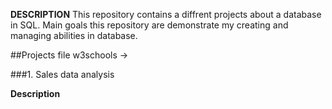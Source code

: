 **DESCRIPTION**
This repository contains a diffrent projects about a database in SQL. Main goals this repository are demonstrate my creating and managing abilities in database.

##Projects file w3schools ->

###1. Sales data analysis

**Description**
